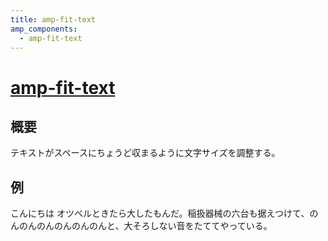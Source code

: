 ```yaml
---
title: amp-fit-text
amp_components:
  - amp-fit-text
---
```


# [amp-fit-text](https://www.ampproject.org/docs/reference/extended/amp-fit-text.html)

## 概要

テキストがスペースにちょうど収まるように文字サイズを調整する。

## 例

<amp-fit-text width="300" height="200">
  こんにちは
</amp-fit-text>

<amp-fit-text width="300" height="200">
  オツベルときたら大したもんだ。稲扱器械の六台も据えつけて、のんのんのんのんのんのんと、大そろしない音をたててやっている。
</amp-fit-text>
